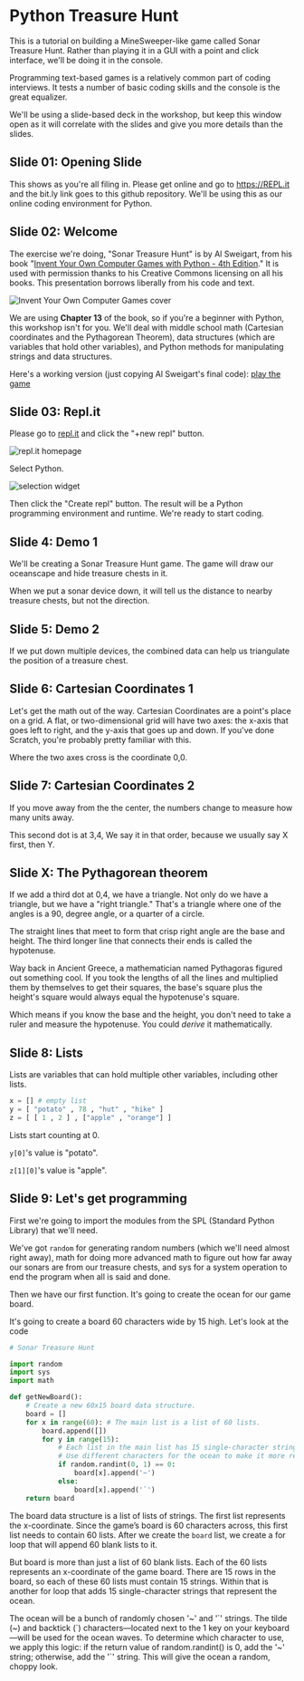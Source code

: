 # Python Treasure Hunt

This is a tutorial on building a MineSweeper-like game called Sonar Treasure Hunt. Rather than playing it in a GUI with a point and click interface, we'll be doing it in the console.

Programming text-based games is a relatively common part of coding interviews. It tests a number of basic coding skills and the console is the great equalizer.

We'll be using a slide-based deck in the workshop, but keep this window open as it will correlate with the slides and give you more details than the slides.

## Slide 01: Opening Slide

This shows as you're all filing in. Please get online and go to https://REPL.it and the bit.ly link goes to this github repository. We'll be using this as our online coding environment for Python.

## Slide 02: Welcome

The exercise we're doing, "Sonar Treasure Hunt" is by Al Sweigart, from his book "[Invent Your Own Computer Games with Python - 4th Edition](https://inventwithpython.com/invent4thed)." It is used with permission thanks to his Creative Commons licensing on all his books. This presentation borrows liberally from his code and text.

![Invent Your Own Computer Games cover](images/ivnewgames.jpg)



We are using **Chapter 13** of the book, so if you're a beginner with Python, this workshop isn't for you. We'll deal with middle school math (Cartesian coordinates and the Pythagorean Theorem), data structures (which are variables that hold other variables), and Python methods for manipulating strings and data structures.

Here's a working version (just copying Al Sweigart's final code): [play the game](https://repl.it/repls/PrevailingEasygoingAdministrators)



## Slide 03: Repl.it

Please go to [repl.it](https://repl.it) and click the "+new repl" button.

![repl.it homepage](images/replit00.jpg)

Select Python.

![selection widget](images/replit01.jpg)

Then click the "Create repl" button. The result will be a Python programming environment and runtime. We're ready to start coding.

## Slide 4: Demo 1

We'll be creating a Sonar Treasure Hunt game. The game will draw our oceanscape and hide treasure chests in it. 

When we put a sonar device down, it will tell us  the distance to nearby treasure chests, but not the direction.

## Slide 5: Demo 2

If we put down multiple devices, the combined data can help us triangulate the position of a treasure chest.

## Slide 6: Cartesian Coordinates 1

Let's get the math out of the way. Cartesian Coordinates are a point's place on a grid. A flat, or two-dimensional grid will have two axes: the x-axis that goes left to right, and the y-axis that goes up and down. If you've done Scratch, you're probably pretty familiar with this.

Where the two axes cross is the coordinate 0,0.

## Slide 7: Cartesian Coordinates 2

If you move away from the the center, the numbers change to measure how many units away.

This second dot is at 3,4, We say it in that order, because we usually say X first, then Y.

## Slide X: The Pythagorean theorem

If we add a third dot at 0,4, we have a triangle. Not only do we have a triangle, but we have a "right triangle." That's a triangle where one of the angles is a 90, degree angle, or a quarter of a circle. 

The straight lines that meet to form that crisp right angle are the base and height. The third longer line that connects their ends is called the hypotenuse.

Way back in Ancient Greece, a mathematician named Pythagoras figured out something cool. If you took the lengths of all the lines and multiplied them by themselves to get their squares, the base's square plus the height's square would always equal the hypotenuse's square. 

Which means if you know the base and the height, you don't need to take a ruler and measure the hypotenuse. You could *derive* it mathematically.

## Slide 8: Lists

Lists are variables that can hold multiple other variables, including other lists.

```python
x = [] # empty list
y = [ "potato" , 78 , "hut" , "hike" ]
z = [ [ 1 , 2 ] , ["apple" , "orange"] ]
```

Lists start counting at 0. 

`y[0]`'s value is "potato".

`z[1][0]`'s value is "apple".

## Slide 9: Let's get programming

First we're going to import the modules from the SPL (Standard Python Library) that we'll need.

We've got `random` for generating random numbers (which we'll need almost right away), math for doing more advanced math to figure out how far away our sonars are from our treasure chests, and sys for a system operation to end the program when all is said and done.

Then we have our first function. It's going to create the ocean for our game board.

It's going to create a board 60 characters wide by 15 high. Let's look at the code

```python
# Sonar Treasure Hunt

import random
import sys
import math

def getNewBoard():
    # Create a new 60x15 board data structure.
    board = []
    for x in range(60): # The main list is a list of 60 lists.
        board.append([])
        for y in range(15): 
            # Each list in the main list has 15 single-character strings.
            # Use different characters for the ocean to make it more readable.
            if random.randint(0, 1) == 0:
                board[x].append('~')
            else:
                board[x].append('`')
    return board
```

The board data structure is a list of lists of strings. The first list represents the x-coordinate. Since the game’s board is 60 characters across, this first list needs to contain 60 lists. After we create the `board` list, we create a for loop that will append 60 blank lists to it.

But board is more than just a list of 60 blank lists. Each of the 60 lists represents an x-coordinate of the game board. There are 15 rows in the board, so each of these 60 lists must contain 15 strings. Within that is another for loop that adds 15 single-character strings that represent the ocean.

The ocean will be a bunch of randomly chosen '~' and '\`' strings. The tilde (~) and backtick (\`) characters—located next to the 1 key on your keyboard—will be used for the ocean waves. To determine which character to use, we apply this logic: if the return value of random.randint() is 0, add the '~' string; otherwise, add the '\`' string. This will give the ocean a random, choppy look.

